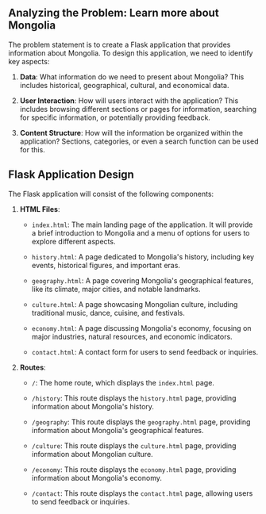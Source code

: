 ## Analyzing the Problem: Learn more about Mongolia

The problem statement is to create a Flask application that provides information about Mongolia. To design this application, we need to identify key aspects:

1. **Data**: What information do we need to present about Mongolia? This includes historical, geographical, cultural, and economical data.


2. **User Interaction**: How will users interact with the application? This includes browsing different sections or pages for information, searching for specific information, or potentially providing feedback.


3. **Content Structure**: How will the information be organized within the application? Sections, categories, or even a search function can be used for this.

## Flask Application Design

The Flask application will consist of the following components:

1. **HTML Files**:

   - `index.html`: The main landing page of the application. It will provide a brief introduction to Mongolia and a menu of options for users to explore different aspects.
   
   - `history.html`: A page dedicated to Mongolia's history, including key events, historical figures, and important eras.

   - `geography.html`: A page covering Mongolia's geographical features, like its climate, major cities, and notable landmarks.

   - `culture.html`: A page showcasing Mongolian culture, including traditional music, dance, cuisine, and festivals.

   - `economy.html`: A page discussing Mongolia's economy, focusing on major industries, natural resources, and economic indicators.

   - `contact.html`: A contact form for users to send feedback or inquiries.


2. **Routes**:

   - `/`: The home route, which displays the `index.html` page.

   - `/history`: This route displays the `history.html` page, providing information about Mongolia's history.

   - `/geography`: This route displays the `geography.html` page, providing information about Mongolia's geographical features.

   - `/culture`: This route displays the `culture.html` page, providing information about Mongolian culture.

   - `/economy`: This route displays the `economy.html` page, providing information about Mongolia's economy.

   - `/contact`: This route displays the `contact.html` page, allowing users to send feedback or inquiries.